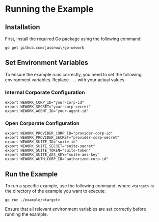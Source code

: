 # Running the Example

## Installation

First, install the required Go package using the following command:

```shell
go get github.com/jasonwwl/go-wework
```

## Set Environment Variables

To ensure the example runs correctly, you need to set the following environment variables. Replace `...` with your actual values.

### Internal Corporate Configuration

```shell
export WEWORK_CORP_ID="your-corp-id"
export WEWORK_SECRET="your-corp-secret"
export WEWORK_AGENT_ID="your-agent-id"
```

### Open Corporate Configuration

```shell
export WEWORK_PROVIDER_CORP_ID="provider-corp-id"
export WEWORK_PROVIDER_SECRET="provider-corp-secret"
export WEWORK_SUITE_ID="suite-id"
export WEWORK_SUITE_SECRET="suite-secret"
export WEWORK_SUITE_TOKEN="suite-token"
export WEWORK_SUITE_AES_KEY="suite-aes-key"
export WEWORK_AUTH_CORP_ID="authorized-corp-id"
```

## Run the Example

To run a specific example, use the following command, where `<target>` is the directory of the example you want to execute:

```shell
go run ./example/<target>
```

Ensure that all relevant environment variables are set correctly before running the example.

